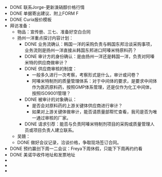 - DONE 联系Jorge-更新溴硝醇价格行情
- DONE 单据寄出建议、附上FORM F
- DONE Curia报价模板
- 拜访准备：
	- 物品：宣传册、三七、准备好空白合同
	- 扬州一洋重点探讨内容计划：
		- DONE 业务流确认：韩国一洋的采购负责与韩国东邦洽谈采购事项，业务流则是扬州一洋直接从韩国东邦进口阿嗪米特原料药？
		- DONE 审计方的身份确认：是由扬州一洋还是韩国一洋，负责对阿嗪米特的供应商做审计？
		- DONE 供应商审核的制度：
			- 一般多久进行一次考察，考察形式是什么，审计或问卷？
			- 阿嗪米特制剂的质量管理体系：对于中间体的要求，是要求中间体作为医药原料药，按照GMP体系管理，还是仅作为化工中间体，按照ISO9001管理？
		- DONE 被审计的对象确认：
			- 是否会对原料药的上游关键体供应商进行审计？
			- 如果对上游关键体做审计，能否请质量部帮忙查看，我司是否为唯一通过审核的厂家。
		- DONE 请求引荐：能否与负责阿嗪米特制剂项目的采购或质量管理人员或项目负责人建立联系。
	- 吴赣：
	- DONE 做好会议记录，洽谈价格，争取现场签订合同。
- DONE 预约赢创下周一二会议：Freya下周休假，只能下下周再约约看
- DONE 美诺华收件地址和发票地址
-
-
-